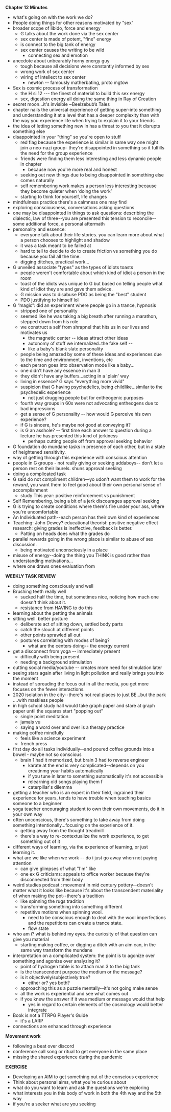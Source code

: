**Chapter 12 Minutes**
- what's going on with the work we do?
- People doing things for other reasons motivated by "sex"
- broader scope of libido, force and energy
    - G talks about the work done via the sex center
    - sex center is made of potent, "fine" energy
    - is connect to the big tank of energy
    - sex center causes the writing to be wild 
        - connecting sex and emotion
- anecdote about unbearably horny energy guy
    - tough because all decisions were constantly informed by sex
    - wrong work of sex center
    - wiring of intellect to sex center
        - newton -- famously matherbating, proto mgtow
- Sex is cosmic process of transformation
    - the H si 12 --- the finest of material to build this sex energy
    - sex, digestion energy all doing the same thing in Ray of Creation 
- secret moon...it's invisible ~Beelzebub’s Tales
- chapter nails the universal experience of getting super-into something and understanding it at a level that has a deeper complexity than with the way you experience life when trying to explain it to your friends
- the idea of letting something new in has a threat to you that it disrupts something else
-  disappointed in your "thing" so you're open to stuff
    - red flag because the experience is similar in same way one might join a neo-nazi group- they're disappointed in something so it fulfills the need for the group experience 
    - friends were finding them less interesting and less dynamic people in chapter
        - because now you're more real and honest
    - seeking out new things due to being disappointed in something else comes naturally
    - self remembering work makes a person less interesting because they become quieter when ‘doing the work’
    - starting to think for yourself, life changes
- mindfulness practice there's a calmness one may find
- exploring consciousness, conversations asking questions
- one may be disappointed in things to ask questions: describing the dialectic, law of three--you are presented this tension to reconcile--some additional force, a personal aftermath
- personality and essence: 
    - everyone talk about their life stories. you can learn more about what a person chooses to highlight and shadow
    - it was a task meant to be failed at 
    - hard to tell to decide to do to create friction vs something you do because you fail all the time.
    - digging ditches, practical work...
- G unveiled associate "types" as the types of idiots toasts
    - people weren't comfortable about which kind of idiot a person in the room
    - toast of the idiots was unique to G but based on telling people what kind of idiot they are and gave them advice.
    - G mission was to disabuse PDO as being the "best" student
    - PDO justifying to himself lol
- G “magic”: did an experiment where people go in a trance, hypnosis
    - stripped one of personality 
    - seemed like he was taking a big breath after running a marathon, stepped down from his role
    - we construct a self from shrapnel that hits us in our lives and motivates us
        - the magnetic center -- ideas attract other ideas
        - autonomy of stuff we internalized..the fake self -- 
        - like a baby's blank slate personality 
    - people being amazed by some of these ideas and experiences due to the time and environment, inventions, etc
    - each person goes into observation mode like a baby...
    - one didn't have any essence in man 3
    - they didn't have any buffers...acting in a 'plain' way
    - living in essence? G says "everything more vivid"
    - suspicion that G having psychedelics, being childlike...similar to the psychedelic experience
        - not just drugging people but for entheogenic purposes
    - fourth way groups in 60s were not advocating entheogens due to bad impressions
    - get a sense of G personality -- how would G perceive his own experience?
    - if G is sincere, he's maybe not good at conveying it?
    - is G an asshole? -- first time each answer to question during a lecture he has presented this kind of jerkiness
        - perhaps cutting people off from approval seeking behavior
- G foundation do mundane tasks in presence of each other, but in a state of heightened sensitivity.
- way of getting through this experience with conscious attention
- people in G groups - not really giving or seeking addaboys-- don't let a person rest on their laurels. shuns approval seeking
- doing a complicated task 
- G said do not compliment children—yo udon't want them to work for the *reward*, you want them to feel good about their own personal sense of accomplishment
    - study This year: positive reinforcement vs punishment
- Self Remembering, being a bit of a jerk discourages approval seeking
- G is trying to create conditions where there's fire under your ass, where you're uncomfortable
- An Individuated path--each person has their own kind of experiences
- Teaching: John Dewey? educational theorist: positive negative effect research: giving grades is ineffective, feedback is better. 
    - Patting on heads does what the grades do
- parallel rewards going in the wrong place is similar to abuse of sex discussion.
    - being motivated unconsciously in a place 
- misuse of energy--doing the thing you THINK is good rather than understanding motivations...
- where one draws ones evaluation from

**WEEKLY TASK REVIEW**
- doing something consciously and well 
- Brushing teeth really well
    - sucked half the time, but sometimes nice, noticing how much one doesn't think about it.
    - resistance from HAVING to do this
- learning about the petting the animals
- sitting well. better posture 
    - deliberate act of sitting down, settled body parts
    - catch the slouch at different points
    - other points sprawled all out
    - postures correlating with modes of being?
        - what are the centers doing-- the energy current
- get a disconnect from yoga -- immediately present 
    - difficulty with being present
    - needing a background stimulation
- cutting social media/youtube -- creates more need for stimulation later
- seeing stars again after living in light pollution and really brings you into the moment
- instead of spreading the focus out in all the media, you get more focuses on the fewer interactions. 
- 2020 isolation in the city--there's not real places to just BE...but the park ….with maskless people
- in high school study hall would take graph paper and stare at graph paper until the squares start "popping out"
    - single point meditation
    - jamais vu
    - saying a word over and over is a therapy practice
- making coffee mindfully
    - feels like a science experiment
    - french press
- first day do all tasks individually--and poured coffee grounds into a bowel
        - maybe not so conscious
    - brain 1 had it memorized, but brain 3 had to reverse engineer
        - karate at the end is very complicated--depends on you creatinmg your habits automatically
        - if you tune in later to something automatically it's not accessible
        - relearning old songs playing them f 
        - caterpillar's dilemma   
- getting a teacher who is an expert in their field, ingrained their experience for years, tends to have trouble when teaching basics someone to a beginner
- yoga teacher encouraging student to own their own movements, do it in your own way
- often unconscious, there's something to take away from doing something intentionally...focusing on the experience of it.
    - getting away from the thought treadmill
    - there's a way to re-contextualize the work experience, to get something out of it
- different ways of learning, via the experience of learning, or just learning it. 
- what are we like when we work -- do i just go away when not paying attention
    - can give glimpses of what "I'm" like
    - one ex G criticisms: appeals to office worker because they're disconnected from their body
- weird studies podcast : movement in mid century pottery--doesn't matter what it looks like because it's about the transcendent materiality of when making the pot--there's a tradition
    - like spinning the rugs tradition
    - transforming something into something different
    - repetitive motions when spinning wool. 
        - need to be conscious enough to deal with the wool imperfections and the repetitions can create a trance state.
        - flow state
- who am i? what is behind my eyes. the curiosity of that question can give you material
    - starting making coffee, or digging a ditch with an aim can, in the same way transform the mundane 
- interpretation on a complicated system: the point is to agonize over something and agonize over analyzing it?
    - point of hydrogen table is to attach man 3 to the big tank
    - is the transcendent purpose the medium or the message?
    - is it objectively/subjectively true? 
        - either or? yes both?
    - approaching this as a puzzle mentally--it's not going make sense
    - all the work is experiential and see what comes out
    - if you knew the answer if it was medium or message would that help 
        - yes in regard to certain elements of the cosmology would better integrate
- Book is not a TTRPG Player's Guide
    - it's a LARP
- connections are enhanced through experience

**Movement work**
- following a beat over discord
- conference call song or ritual to get everyone in the same place
- missing the shared experience during the pandemic

**EXERCISE**
- Developing an AIM to get something out of the conscious experience
- Think about personal aims, what you're curious about
- what do you want to learn and ask the questions we're exploring
- what interests you in this body of work in both the 4th way and the 5th way
- if you're a seeker what are you seeking
